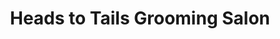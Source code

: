 ---
title: "Heads to Tails Grooming Salon"
url: /scottsbluff/heads-to-tails-grooming-salon/
shop: pet grooming
---